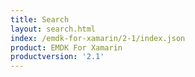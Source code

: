 ```yaml
---
title: Search
layout: search.html
index: /emdk-for-xamarin/2-1/index.json
product: EMDK For Xamarin
productversion: '2.1'
---
```














